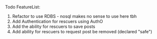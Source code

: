 

Todo FeatureList:

1. Refactor to use RDBS - nosql makes no sense to use here tbh
2. Add Authentication for rescuers using AuthO
3. Add the ability for rescuers to save posts
4. Add ability for rescuers to request post be removed (declared "safe")